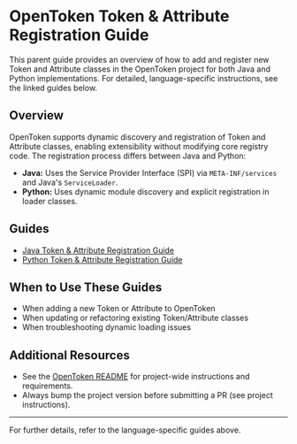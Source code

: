 # OpenToken Token & Attribute Registration Guide

This parent guide provides an overview of how to add and register new Token and Attribute classes in the OpenToken project for both Java and Python implementations. For detailed, language-specific instructions, see the linked guides below.

## Overview
OpenToken supports dynamic discovery and registration of Token and Attribute classes, enabling extensibility without modifying core registry code. The registration process differs between Java and Python:

- **Java:** Uses the Service Provider Interface (SPI) via `META-INF/services` and Java's `ServiceLoader`.
- **Python:** Uses dynamic module discovery and explicit registration in loader classes.

## Guides
- [Java Token & Attribute Registration Guide](./dev-guide-java-token-attribute-registration.md)
- [Python Token & Attribute Registration Guide](./dev-guide-python-token-attribute-registration.md)

## When to Use These Guides
- When adding a new Token or Attribute to OpenToken
- When updating or refactoring existing Token/Attribute classes
- When troubleshooting dynamic loading issues

## Additional Resources
- See the [OpenToken README](../README.md) for project-wide instructions and requirements.
- Always bump the project version before submitting a PR (see project instructions).

---
For further details, refer to the language-specific guides above.